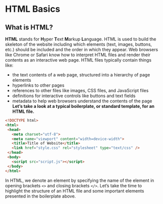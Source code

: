 # HTML Basics

## What is HTML?

**HTML** stands for **H**yper **T**ext **M**arkup **L**anguage. HTML is used to build the skeleton of the website including which elements (text, images, buttons, etc.) should be included and the order in which they appear. Web browsers like Chrome or Safari know how to interpret HTML files and render their contents as an interactive web page.
HTML files typically contain things like:

- the text contents of a web page, structured into a hierarchy of page elements
- hyperlinks to other pages
- references to other files like images, CSS files, and JavaScript files
- definitions for interactive controls like buttons and text fields
- metadata to help web browsers understand the contents of the page
**Let’s take a look at a typical boilerplate, or standard template, for an HTML file.**

```html
<!DOCTYPE html>
<html>
 <head>
   <meta charset="utf-8">
   <meta name="viewport" content="width=device-width">
   <title>Title of Website</title>
   <link href="style.css" rel="stylesheet" type="text/css" />
 </head>
 <body>
   <script src="script.js"></script>
 </body>
</html>
```

In HTML, we denote an element by specifying the name of the element in opening brackets `<>` and closing brackets `</>`. Let’s take the time to highlight the structure of an HTML file and some important elements presented in the boilerplate above.
